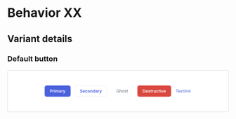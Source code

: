 # Behavior XX

## Variant details

### Default button

![button\_behavior\_variant-details\_Default-button.png](/__pixel-docs__/button_behavior_variant-details_Default-button.png)
